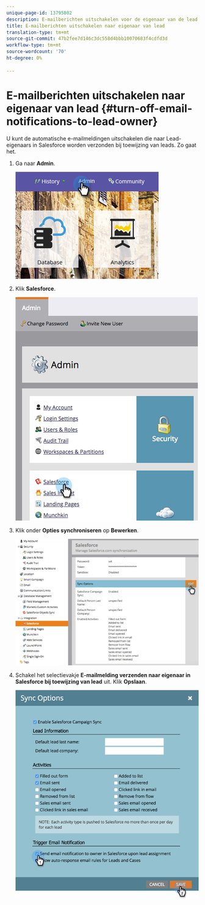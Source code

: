 ```yaml
---
unique-page-id: 13795802
description: E-mailberichten uitschakelen voor de eigenaar van de lead - Marketo Docs - Productdocumentatie
title: E-mailberichten uitschakelen naar eigenaar van lead
translation-type: tm+mt
source-git-commit: 47b2fee7d146c3dc558d4bbb10070683f4cdfd3d
workflow-type: tm+mt
source-wordcount: '70'
ht-degree: 0%

---
```



# E-mailberichten uitschakelen naar eigenaar van lead {#turn-off-email-notifications-to-lead-owner}

U kunt de automatische e-mailmeldingen uitschakelen die naar Lead-eigenaars in Salesforce worden verzonden bij toewijzing van leads. Zo gaat het.

1. Ga naar **Admin**.

   ![](assets/admin-1.png)

1. Klik **Salesforce**.

   ![](assets/adminsalesforce.png)

1. Klik onder **Opties synchroniseren** op **Bewerken**.

   ![](assets/salesforcesummary2.jpg)

1. Schakel het selectievakje **E-mailmelding verzenden naar eigenaar in Salesforce bij toewijzing van lead** uit. Klik **Opslaan**.

   ![](assets/new-screen.png)

